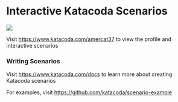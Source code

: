 # Interactive Katacoda Scenarios

[![](http://shields.katacoda.com/katacoda/amercat37/count.svg)](https://www.katacoda.com/amercat37 "Get your profile on Katacoda.com")

Visit https://www.katacoda.com/amercat37 to view the profile and interactive scenarios

### Writing Scenarios
Visit https://www.katacoda.com/docs to learn more about creating Katacoda scenarios

For examples, visit https://github.com/katacoda/scenario-example
